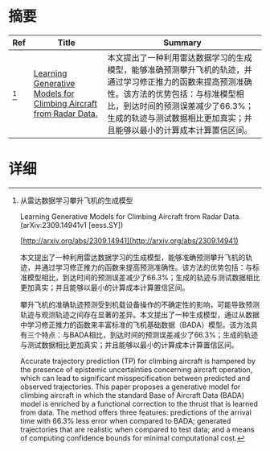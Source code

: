# 摘要

| Ref | Title | Summary |
| --- | --- | --- |
| [^1] | [Learning Generative Models for Climbing Aircraft from Radar Data.](http://arxiv.org/abs/2309.14941) | 本文提出了一种利用雷达数据学习的生成模型，能够准确预测攀升飞机的轨迹，并通过学习修正推力的函数来提高预测准确性。该方法的优势包括：与标准模型相比，到达时间的预测误差减少了66.3%；生成的轨迹与测试数据相比更加真实；并且能够以最小的计算成本计算置信区间。 |

# 详细

[^1]: 从雷达数据学习攀升飞机的生成模型

    Learning Generative Models for Climbing Aircraft from Radar Data. (arXiv:2309.14941v1 [eess.SY])

    [http://arxiv.org/abs/2309.14941](http://arxiv.org/abs/2309.14941)

    本文提出了一种利用雷达数据学习的生成模型，能够准确预测攀升飞机的轨迹，并通过学习修正推力的函数来提高预测准确性。该方法的优势包括：与标准模型相比，到达时间的预测误差减少了66.3%；生成的轨迹与测试数据相比更加真实；并且能够以最小的计算成本计算置信区间。

    

    攀升飞机的准确轨迹预测受到机载设备操作的不确定性的影响，可能导致预测轨迹与观测轨迹之间存在显著的差异。本文提出了一种生成模型，通过从数据中学习修正推力的函数来丰富标准的飞机基础数据（BADA）模型。该方法具有三个特点：与BADA相比，到达时间的预测误差减少了66.3%；生成的轨迹与测试数据相比更加真实；并且能够以最小的计算成本计算置信区间。

    Accurate trajectory prediction (TP) for climbing aircraft is hampered by the presence of epistemic uncertainties concerning aircraft operation, which can lead to significant misspecification between predicted and observed trajectories. This paper proposes a generative model for climbing aircraft in which the standard Base of Aircraft Data (BADA) model is enriched by a functional correction to the thrust that is learned from data. The method offers three features: predictions of the arrival time with 66.3% less error when compared to BADA; generated trajectories that are realistic when compared to test data; and a means of computing confidence bounds for minimal computational cost.
    

